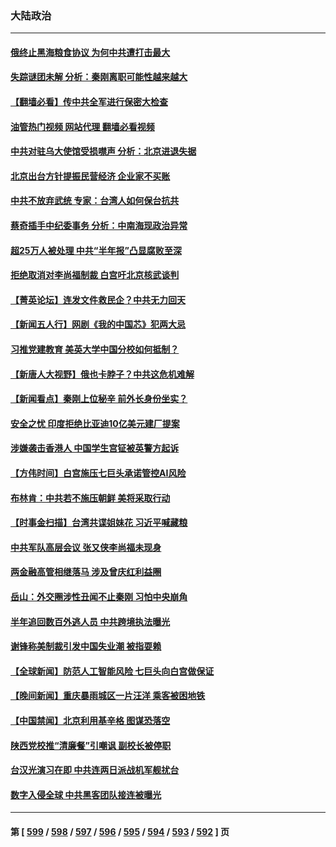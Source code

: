 ### 大陆政治
---
#### [俄终止黑海粮食协议 为何中共遭打击最大](../../pages/ncid277/n14040090.md?07232045) 
#### [失踪谜团未解 分析：秦刚离职可能性越来越大](../../pages/ncid277/n14040169.md?07232045) 
#### [【翻墙必看】传中共全军进行保密大检查](../../pages/ncid277/n14040160.md?07232045) 
#### [油管热门视频 网站代理 翻墙必看视频](http://138.2.39.72:81/youtube.html?epic-marker?07232045)
#### [中共对驻乌大使馆受损噤声 分析：北京进退失据](../../pages/ncid277/n14040180.md?07232045) 
#### [北京出台方针提振民营经济 企业家不买账](../../pages/ncid277/n14040096.md?07232045) 
#### [中共不放弃武统 专家：台湾人如何保台抗共](../../pages/ncid277/n14039508.md?07232045) 
#### [蔡奇插手中纪委事务 分析：中南海现政治异常](../../pages/ncid277/n14040163.md?07232045) 
#### [超25万人被处理 中共“半年报”凸显腐败至深](../../pages/ncid277/n14040098.md?07232045) 
#### [拒绝取消对李尚福制裁 白宫吁北京核武谈判](../../pages/ncid277/n14040022.md?07232045) 
#### [【菁英论坛】连发文件救民企？中共无力回天](../../pages/ncid277/n14040108.md?07232045) 
#### [【新闻五人行】网剧《我的中国芯》犯两大忌](../../pages/ncid277/n14040094.md?07232045) 
#### [习推党建教育 美英大学中国分校如何抵制？](../../pages/ncid277/n14039715.md?07232045) 
#### [【新唐人大视野】俄也卡脖子？中共这危机难解](../../pages/ncid277/n14040088.md?07232045) 
#### [【新闻看点】秦刚上位秘辛 前外长身份坐实？](../../pages/ncid277/n14040041.md?07232045) 
#### [安全之忧 印度拒绝比亚迪10亿美元建厂提案](../../pages/ncid277/n14040034.md?07232045) 
#### [涉嫌袭击香港人 中国学生宫钲被英警方起诉](../../pages/ncid277/n14040051.md?07232045) 
#### [【方伟时间】白宫施压七巨头承诺管控AI风险](../../pages/ncid277/n14040044.md?07232045) 
#### [布林肯：中共若不施压朝鲜 美将采取行动](../../pages/ncid277/n14040025.md?07232045) 
#### [【时事金扫描】台湾共谍姐妹花 习近平喊藏粮](../../pages/ncid277/n14039977.md?07232045) 
#### [中共军队高层会议 张又侠李尚福未现身](../../pages/ncid277/n14039929.md?07232045) 
#### [两金融高管相继落马 涉及曾庆红利益圈](../../pages/ncid277/n14039918.md?07232045) 
#### [岳山：外交圈涉性丑闻不止秦刚 习怕中央崩角](../../pages/ncid277/n14039925.md?07232045) 
#### [半年追回数百外逃人员 中共跨境执法曝光](../../pages/ncid277/n14039923.md?07232045) 
#### [谢锋称美制裁引发中国失业潮 被指耍赖](../../pages/ncid277/n14039781.md?07232045) 
#### [【全球新闻】防范人工智能风险 七巨头向白宫做保证](../../pages/ncid277/n14039898.md?07232045) 
#### [【晚间新闻】重庆暴雨城区一片汪洋 乘客被困地铁](../../pages/ncid277/n14039897.md?07232045) 
#### [【中国禁闻】北京利用基辛格 图谋恐落空](../../pages/ncid277/n14039363.md?07232045) 
#### [陕西党校推“清廉餐”引嘲讽 副校长被停职](../../pages/ncid277/n14039889.md?07232045) 
#### [台汉光演习在即 中共连两日派战机军舰扰台](../../pages/ncid277/n14039879.md?07232045) 
#### [数字入侵全球 中共黑客团队接连被曝光](../../pages/ncid277/n14039577.md?07232045) 

---
#### 第 [ [599](./599.md?07232045) / [598](./598.md?07232045) / [597](./597.md?07232045) / [596](./596.md?07232045) / [595](./595.md?07232045) / [594](./594.md?07232045) / [593](./593.md?07232045) / [592](./592.md?07232045) ] 页
